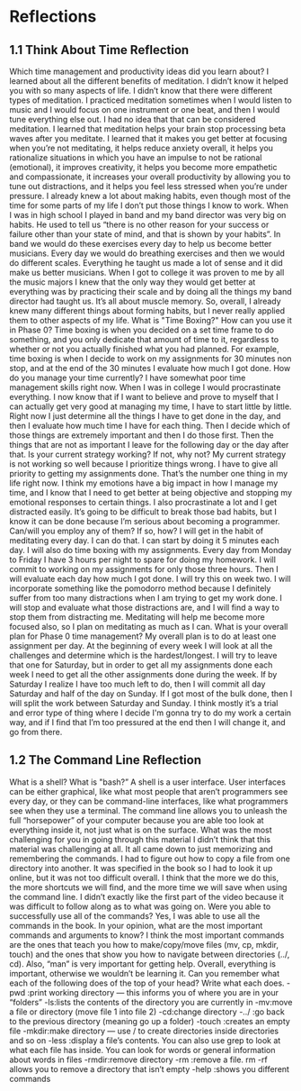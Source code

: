 # Reflections
## 1.1 Think About Time Reflection
Which time management and productivity ideas did you learn about?
I learned about all the different benefits of meditation. I didn’t know it helped you with so many aspects of life. I didn’t know that there were different types of meditation. I practiced meditation sometimes when I would listen to music and I would focus on one instrument or one beat, and then I would tune everything else out. I had no idea that that can be considered meditation. I learned that meditation helps your brain stop processing beta waves after you meditate. I learned that it makes you get better at focusing when you’re not meditating, it helps reduce anxiety overall, it helps you rationalize situations in which you have an impulse to not be rational (emotional), it improves creativity, it helps you become more empathetic and compassionate, it increases your overall productivity by allowing you to tune out distractions, and it helps you feel less stressed when you’re under pressure. I already knew a lot about making habits, even though most of the time for some parts of my life I don’t put those things I know to work. When I was in high school I played in band and my band director was very big on habits. He used to tell us “there is no other reason for your success or failure other than your state of mind, and that is shown by your habits”. In band we would do these exercises every day to help us become better musicians. Every day we would do breathing exercises and then we would do different scales. Everything he taught us made a lot of sense and it did make us better musicians. When I got to college it was proven to me by all the music majors I knew that the only way they would get better at everything was by practicing their scale and by doing all the things my band director had taught us. It’s all about muscle memory. So, overall, I already knew many different things about forming habits, but I never really applied them to other aspects of my life.
What is "Time Boxing?" How can you use it in Phase 0?
Time boxing is when you decided on a set time frame to do something, and you only dedicate that amount of time to it, regardless to whether or not you actually finished what you had planned. For example, time boxing is when I decide to work on my assignments for 30 minutes non stop, and at the end of the 30 minutes I evaluate how much I got done.
How do you manage your time currently?
I have somewhat poor time management skills right now. When I was in college I would procrastinate everything. I now know that if I want to believe and prove to myself that I can actually get very good at managing my time, I have to start little by little. Right now I just determine all the things I have to get done in the day, and then I evaluate how much time I have for each thing. Then I decide which of those things are extremely important and then I do those first. Then the things that are not as important I leave for the following day or the day after that.
Is your current strategy working? If not, why not?
My current strategy is not working so well because I prioritize things wrong. I have to give all priority to getting my assignments done. That’s the number one thing in my life right now. I think my emotions have a big impact in how I manage my time, and I know that I need to get better at being objective and stopping my emotional responses to certain things. I also procrastinate a lot and I get distracted easily. It’s going to be difficult to break those bad habits, but I know it can be done because I’m serious about becoming a programmer.
Can/will you employ any of them? If so, how?
I will get in the habit of meditating every day. I can do that. I can start by doing it 5 minutes each day. I will also do time boxing with my assignments. Every day from Monday to Friday I have 3 hours per night to spare for doing my homework. I will commit to working on my assignments for only those three hours. Then I will evaluate each day how much I got done. I will try this on week two. I will incorporate something like the pomodorro method because I definitely suffer from too many distractions when I am trying to get my work done. I will stop and evaluate what those distractions are, and I will find a way to stop them from distracting me. Meditating will help me become more focused also, so I plan on meditating as much as I can.
What is your overall plan for Phase 0 time management?
My overall plan is to do at least one assignment per day. At the beginning of every week I will look at all the challenges and determine which is the hardest/longest. I will try to leave that one for Saturday, but in order to get all my assignments done each week I need to get all the other assignments done during the week. If by Saturday I realize I have too much left to do, then I will commit all day Saturday and half of the day on Sunday. If I got most of the bulk done, then I will split the work between Saturday and Sunday. I think mostly it’s a trial and error type of thing where I decide I'm gonna try to do my work a certain way, and if I find that I’m too pressured at the end then I will change it, and go from there.
## 1.2 The Command Line Reflection
What is a shell? What is "bash?”
A shell is a user interface. User interfaces can be either graphical, like what most people that aren’t programmers see every day, or they can be command-line interfaces, like what programmers see when they use a terminal. The command line allows you to unleash the full “horsepower” of your computer because you are able too look at everything inside it, not just what is on the surface.
What was the most challenging for you in going through this material
I didn’t think that this material was challenging at all. It all came down to just memorizing and remembering the commands. I had to figure out how to copy a file from one directory into another. It was specified in the book so I had to look it up online, but it was not too difficult overall. I think that the more we do this, the more shortcuts we will find, and the more time we will save when using the command line. I didn’t exactly like the first part of the video because it was difficult to follow along as to what was going on.
Were you able to successfully use all of the commands? Yes, I was able to use all the commands in the book.
In your opinion, what are the most important commands and arguments to know? I think the most important commands are the ones that teach you how to make/copy/move files (mv, cp, mkdir, touch) and the ones that show you how to navigate between directories (../, cd). Also, “man” is very important for getting help. Overall, everything is important, otherwise we wouldn’t be learning it.
Can you remember what each of the following does of the top of your head? Write what each does.
-pwd :print working directory — this informs you of where you are in your “folders”
-ls:lists the contents of the directory you are currently in
-mv:move a file or directory (move file 1 into file 2)
-cd:change directory
-../ :go back to the previous directory (meaning go up a folder)
-touch :creates an empty file
-mkdir:make directory — use / to create directories inside directories and so on
-less :display a file’s contents. You can also use grep to look at what each file has inside. You can look for words or general information about words in files
-rmdir:remove directory
-rm :remove a file. rm -rf allows you to remove a directory that isn’t empty
-help :shows you different commands
